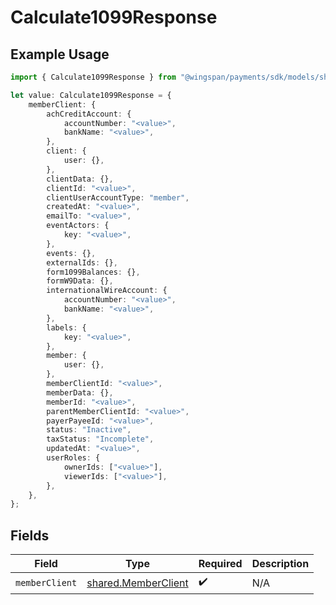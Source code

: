 # Calculate1099Response

## Example Usage

```typescript
import { Calculate1099Response } from "@wingspan/payments/sdk/models/shared";

let value: Calculate1099Response = {
    memberClient: {
        achCreditAccount: {
            accountNumber: "<value>",
            bankName: "<value>",
        },
        client: {
            user: {},
        },
        clientData: {},
        clientId: "<value>",
        clientUserAccountType: "member",
        createdAt: "<value>",
        emailTo: "<value>",
        eventActors: {
            key: "<value>",
        },
        events: {},
        externalIds: {},
        form1099Balances: {},
        formW9Data: {},
        internationalWireAccount: {
            accountNumber: "<value>",
            bankName: "<value>",
        },
        labels: {
            key: "<value>",
        },
        member: {
            user: {},
        },
        memberClientId: "<value>",
        memberData: {},
        memberId: "<value>",
        parentMemberClientId: "<value>",
        payerPayeeId: "<value>",
        status: "Inactive",
        taxStatus: "Incomplete",
        updatedAt: "<value>",
        userRoles: {
            ownerIds: ["<value>"],
            viewerIds: ["<value>"],
        },
    },
};
```

## Fields

| Field                                                             | Type                                                              | Required                                                          | Description                                                       |
| ----------------------------------------------------------------- | ----------------------------------------------------------------- | ----------------------------------------------------------------- | ----------------------------------------------------------------- |
| `memberClient`                                                    | [shared.MemberClient](../../../sdk/models/shared/memberclient.md) | :heavy_check_mark:                                                | N/A                                                               |